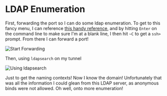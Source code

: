 # LDAP Enumeration

First, forwarding the port so I can do some ldap enumeration. To get to this fancy menu, I can reference [this handy reference](https://www.sans.org/blog/using-the-ssh-konami-code-ssh-control-sequences/), and by hitting `Enter` on the command line to make sure I'm at a blank line, I then hit `~C` to get a `ssh> ` prompt. From there I can forward a port!

![Start Forwarding](/img/obj8-4/img1.png)

Then, using `ldapsearch` on my tunnel

![Using ldapsearch](/img/obj8-4/img2.png)

Just to get the naming contexts! Now I know the domain! Unfortunately that was all the information I could glean from this LDAP server, as anonymous binds were not allowed. Oh well, onto more enumeration!